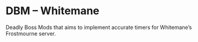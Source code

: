 # DBM – Whitemane

Deadly Boss Mods that aims to implement accurate timers for Whitemane’s Frostmourne server.
